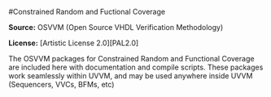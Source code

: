 #Constrained Random and Fuctional Coverage

**Source:**     OSVVM (Open Source VHDL Verification Methodology)
  
**License:**	[Artistic License 2.0][PAL2.0]  


The OSVVM packages for Constrained Random and Functional Coverage are included here with documentation and compile scripts.
These packages work seamlessly within UVVM, and may be used anywhere inside UVVM (Sequencers, VVCs, BFMs, etc)
